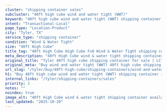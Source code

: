 ```yaml
---
cluster: "shipping container sales"
subcluster: "40ft high cube wind and water tight (WWT)"
keyword: "40ft high cube wind and water tight (WWT) shipping container for sale Tyler, TX"
intent: "Transactional-Local"
page_type: "Location-Product"
city: "Tyler, TX"
service_type: "shipping container"
condition: "Wind & Water Tight"
size: "40ft High Cube"
title_tag: "40ft High Cube High Cube Fs0 Wind & Water Tight shipping container Sales in Tyler | LC Container"
meta_description: "40ft High Cube wind & water tight shipping container sales in Tyler. High cube containers with extra height. Fast delivery, competitive pricing. Serving shipping containers area. Quote ID: OEX. Call (214) 524-4168 for your free quote today."
original_title: "Tyler 40ft high cube shipping container for sale | LC"
original_meta: "Buy wind and water tight (WWT) 40ft high cube shipping container sale with local delivery in Tyler, TX. LC Container — local Since 2003. Request a fast quote today."
url_slug: "/tyler/buy/40ft-high-cube/shipping-containers/wind-and-water-tight-wwt"
h1: "Buy 40ft high cube wind and water tight (WWT) shipping container in Tyler"
internal_links: "/tyler/shipping-containers/sales"
priority: 3
notes: ""
noindex: true
image_alt: "40ft High Cube wind & water tight shipping container available for delivery in Tyler"
last_updated: "2025-10-20"
---
```


<!-- TODO: Add unique city/inventory copy, images, and internal links here. -->
